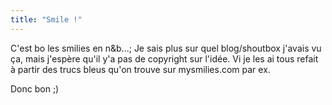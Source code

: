 ```yaml
---
title: "Smile !"
---
```


C'est bo les smilies en n&b...; Je sais plus sur quel blog/shoutbox j'avais vu
ça, mais j'espère qu'il y'a pas de copyright sur l'idée. Vi je les ai tous
refait à partir des trucs bleus qu'on trouve sur mysmilies.com par ex.

Donc bon ;)


